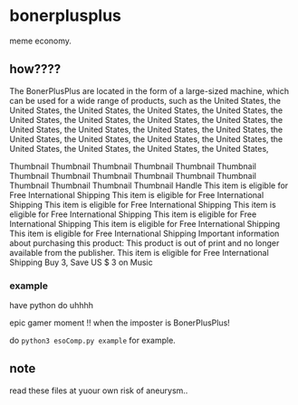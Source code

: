 # bonerplusplus

meme economy.


## how????

The BonerPlusPlus are located in the form of a large-sized machine, which can be used for a wide range of products, such as the United States, the United States, the United States, the United States, the United States, the United States, the United States, the United States, the United States, the United States, the United States, the United States, the United States, the United States, the United States, the United States, the United States, the United States, the United States, the United States, the United States,

Thumbnail Thumbnail Thumbnail Thumbnail Thumbnail Thumbnail Thumbnail Thumbnail Thumbnail Thumbnail Thumbnail Thumbnail Thumbnail Thumbnail Thumbnail Thumbnail Handle This item is eligible for Free International Shipping This item is eligible for Free International Shipping This item is eligible for Free International Shipping This item is eligible for Free International Shipping This item is eligible for Free International Shipping This item is eligible for Free International Shipping This item is eligible for Free International Shipping Important information about purchasing this product: This product is out of print and no longer available from the publisher. This item is eligible for Free International Shipping Buy 3, Save US $ 3 on Music

### example

have python
do uhhhh

epic gamer moment !! when the imposter is BonerPlusPlus!

do `python3 esoComp.py example` for example. 

## note

read these files at yuour own risk of aneurysm..
